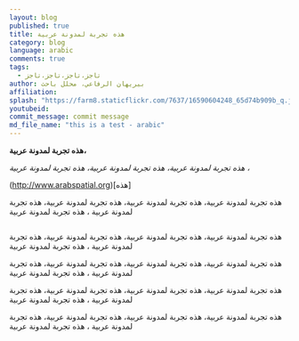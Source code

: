 ```yaml
---
layout: blog
published: true
title: هذه تجربة لمدونة عربية
category: blog
language: arabic
comments: true
tags: 
  - تاجز،تاجز،تاجز،تاجز
author: بيريهان الرفاعي، محلل باحث
affiliation: 
splash: "https://farm8.staticflickr.com/7637/16590604248_65d74b909b_q.jpg"
youtubeid: 
commit_message: commit message
md_file_name: "this is a test - arabic"
---
```

**هذه تجربة لمدونة عربية،**


<!-- more -->


_هذه تجربة لمدونة عربية، هذه تجربة لمدونة عربية، هذه تجربة لمدونة عربية ،_


(http://www.arabspatial.org)[هذه]

هذه تجربة لمدونة عربية، هذه تجربة لمدونة عربية، هذه تجربة لمدونة عربية، هذه تجربة لمدونة عربية ، هذه تجربة لمدونة عربية



![]()

هذه تجربة لمدونة عربية، هذه تجربة لمدونة عربية، هذه تجربة لمدونة عربية، هذه تجربة لمدونة عربية ، هذه تجربة لمدونة عربية

هذه تجربة لمدونة عربية، هذه تجربة لمدونة عربية، هذه تجربة لمدونة عربية، هذه تجربة لمدونة عربية ، هذه تجربة لمدونة عربية

هذه تجربة لمدونة عربية، هذه تجربة لمدونة عربية، هذه تجربة لمدونة عربية، هذه تجربة لمدونة عربية ، هذه تجربة لمدونة عربية

هذه تجربة لمدونة عربية، هذه تجربة لمدونة عربية، هذه تجربة لمدونة عربية، هذه تجربة لمدونة عربية ، هذه تجربة لمدونة عربية